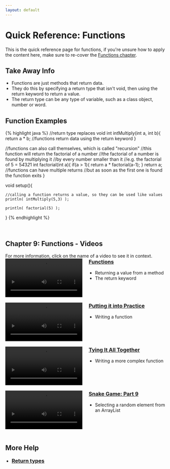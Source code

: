 ```yaml
---
layout: default
---
```


<style>
        .vid-container {
            display: flex;
            align-items: flex-start;
        }

        .vid-video {
            flex: 1;
        }

        .vid-content {
            flex: 1;
            margin-left: 20px;
        }

        h3 {
            margin-top: 0;
        }

        ul {
            padding-left: 20px;
        }
    </style>
<h1>Quick Reference: Functions</h1>

This is the quick reference page for functions, if you're unsure how to apply the content here, make sure to re-cover the <a href="../Lessons/functions">Functions chapter</a>.

<h2>Take Away Info</h2>
<ul>
<li>Functions are just methods that return data.</li>
<li>They do this by specifying a return type that isn't void, then using the return keyword to return a value.</li>
<li>The return type can be any type of variable, such as a class object, number or word.</li>
</ul>


<h2>Function Examples</h2>
{% highlight java %}
//return type replaces void
int intMultiply(int a, int b){
    return a * b;
    //functions return data using the return keyword
}

//functions can also call themselves, which is called "recursion"
//this function will return the factorial of a number
//the factorial of a number is found by multiplying it
//by every number smaller than it
//e.g. the factorial of 5 = 5*4*3*2*1
int factorial(int a){
    if(a > 1){
        return a * factorial(a-1);
    }
    return a;
    //functions can have multiple returns
    //but as soon as the first one is found the function exits
}

void setup(){

    //calling a function returns a value, so they can be used like values
    println( intMultiply(5,3) );
    
    println( factorial(5) );

}
{% endhighlight %}


<br>
<h2>Chapter 9: Functions - Videos</h2>
For more information, click on the name of a video to see it in context.
<br>
<div class="vid-container">
	<div class="vid-video">
		<video width="100%" controls>
			<source src="{{ site.baseurl }}Videos/Functions.mp4" type="video/mp4">
			Your browser does not support the video tag.
		</video>
	</div>
	<div class="vid-content">
		<h3><a href="{{ site.baseurl }}Lessons/functions">Functions</a></h3>
		<ul>
            <li>Returning a value from a method</li>
            <li>The return keyword</li>
		</ul>
	</div>
</div>
<br>
<div class="vid-container">
	<div class="vid-video">
		<video width="100%" controls>
			<source src="{{ site.baseurl }}Videos/WritingASimpleFunction.mp4" type="video/mp4">
			Your browser does not support the video tag.
		</video>
	</div>
	<div class="vid-content">
		<h3><a href="{{ site.baseurl }}Lessons/functions#putting_it_into_practice">Putting it into Practice</a></h3>
		<ul>
            <li>Writing a function</li>
		</ul>
	</div>
</div>
<br>
<div class="vid-container">
	<div class="vid-video">
		<video width="100%" controls>
			<source src="{{ site.baseurl }}Videos/WritingAComplexFunction.mp4" type="video/mp4">
			Your browser does not support the video tag.
		</video>
	</div>
	<div class="vid-content">
		<h3><a href="{{ site.baseurl }}Lessons/functions#tying_it_all_together">Tying It All Together</a></h3>
		<ul>
            <li>Writing a more complex function</li>
		</ul>
	</div>
</div>
<br>
<div class="vid-container">
	<div class="vid-video">
		<video width="100%" controls>
			<source src="{{ site.baseurl }}Videos/SnakePart9.mp4" type="video/mp4">
			Your browser does not support the video tag.
		</video>
	</div>
	<div class="vid-content">
		<h3><a href="{{ site.baseurl }}Lessons/functions#snake_video">Snake Game: Part 9</a></h3>
		<ul>
            <li>Selecting a random element from an ArrayList</li>
		</ul>
	</div>
</div>
<br>

<h2>More Help</h2>
<ul>
    <li><h3><a href="https://youtu.be/4JzDttgdILQ?si=shIgzkyvAGeN3PtJ&t=14221" target="_blank">Return types</a></h3></li>
</ul>
<br>
